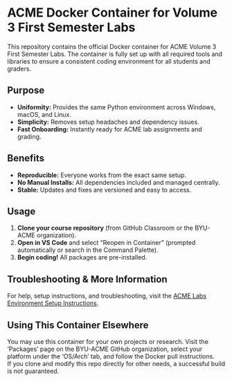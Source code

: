 # ACME Docker Container for Volume 3 First Semester Labs

This repository contains the official Docker container for ACME Volume 3 First Semester Labs. The container is fully set up with all required tools and libraries to ensure a consistent coding environment for all students and graders.

## Purpose

- **Uniformity:** Provides the same Python environment across Windows, macOS, and Linux.
- **Simplicity:** Removes setup headaches and dependency issues.
- **Fast Onboarding:** Instantly ready for ACME lab assignments and grading.

## Benefits

- **Reproducible:** Everyone works from the exact same setup.
- **No Manual Installs:** All dependencies included and managed centrally.
- **Stable:** Updates and fixes are versioned and easy to access.

## Usage

1. **Clone your course repository** (from GitHub Classroom or the BYU-ACME organization).
2. **Open in VS Code** and select “Reopen in Container” (prompted automatically or search in the Command Palette).
3. **Begin coding!** All packages are pre-installed.

## Troubleshooting & More Information

For help, setup instructions, and troubleshooting, visit the [ACME Labs Environment Setup Instructions](https://labs.acme.byu.edu/EnvironmentSetup/DockerSetup/DockerSetup.html).

## Using This Container Elsewhere

You may use this container for your own projects or research. Visit the ‘Packages’ page on the BYU-ACME GitHub organization, select your platform under the ‘OS/Arch’ tab, and follow the Docker pull instructions.  
If you clone and modify this repo directly for other needs, a successful build is not guaranteed.

